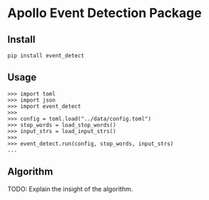 # Apollo Event Detection Package

## Install

```
pip install event_detect
```

## Usage
```
>>> import toml
>>> import json
>>> import event_detect
>>>
>>> config = toml.load("../data/config.toml")
>>> stop_words = load_stop_words()
>>> input_strs = load_input_strs()
>>>
>>> event_detect.run(config, stop_words, input_strs)
...
```

## Algorithm
TODO: Explain the insight of the algorithm.

